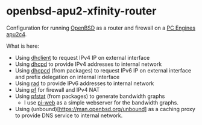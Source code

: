 # openbsd-apu2-xfinity-router

Configuration for running [OpenBSD](https://www.openbsd.org) as a router and firewall on a [PC Engines apu2c4](https://pcengines.ch/apu2c4.htm).

What is here:
* Using [dhclient](https://man.openbsd.org/dhclient) to request IPv4 IP on external interface
* Using [dhcpd](https://man.openbsd.org/dhcpd) to provide IPv4 addresses to internal network
* Using [dhcpcd](https://github.com/openbsd/ports/tree/master/net/dhcpcd) (from packages) to request IPv6 IP on external interface and prefix delegation on internal interface
* Using [rad](https://man.openbsd.org/rad) to provide IPv6 addresses to internal network
* Using [pf](https://man.openbsd.org/pf) for firewall and IPv4 NAT
* Using [pfstat](https://github.com/openbsd/ports/tree/master/net/pfstat) (from packages) to generate bandwidth graphs
  * I use [pi-web](https://github.com/aaronriekenberg/pi-web) as a simple webserver for the bandwidth graphs.
* Using (unbound)[https://man.openbsd.org/unbound] as a caching proxy to provide DNS service to internal network.
